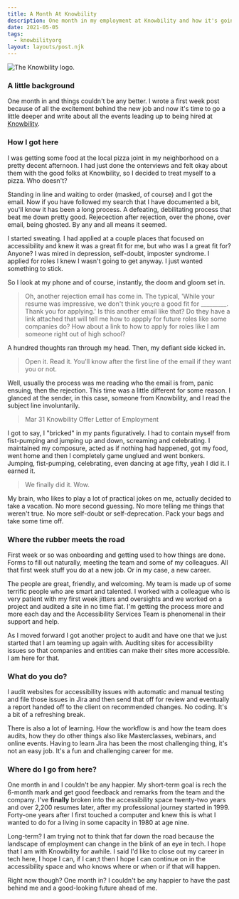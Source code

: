 ```yaml
---
title: A Month At Knowbility
description: One month in my employment at Knowbility and how it's going.
date: 2021-05-05
tags:
  - knowbilityorg
layout: layouts/post.njk
---
```


![The Knowbility logo.](https://res.cloudinary.com/colabottles/image/upload/v1618106597/images/knowbility-logo.png "The Knowbility logo.")

### A little background

One month in and things couldn't be any better. I wrote a first week post because of all the excitement behind the new job and now it's time to go a little deeper and write about all the events leading up to being hired at [Knowbility](https://knowbility.org).

### How I got here

I was getting some food at the local pizza joint in my neighborhood on a pretty decent afternoon. I had just done the onterviews and felt okay about them with the good folks at Knowbility, so I decided to treat myself to a pizza. Who doesn't?

Standing in line and waiting to order (masked, of course) and I got the email. Now if you have followed my search that I have documented a bit, you'll know it has been a long process. A defeating, debilitating process that beat me down pretty good. Rejecection after rejection, over the phone, over email, being ghosted. By any and all means it seemed.

I started sweating. I had applied at a couple places that focused on accessibility and knew it was a great fit for me, but who was I a great fit for? Anyone? I was mired in depression, self-doubt, imposter syndrome. I applied for roles I knew I wasn't going to get anyway. I just wanted something to stick.

So I look at my phone and of course, instantly, the doom and gloom set in.

> Oh, another rejection email has come in. The typical, 'While your resume was impressive, we don't think you;re a good fit for _________. Thank you for applying.' Is this another email like that? Do they have a link attached that will tell me how to appply for future roles like some companies do? How about a link to how to apply for roles like I am someone right out of high school?

A hundred thoughts ran through my head. Then, my defiant side kicked in.

> Open it. Read it. You'll know after the first line of the email if they want you or not.

Well, usually the process was me reading who the email is from, panic ensuing, then the rejection. This time was a little different for some reason. I glanced at the sender, in this case, someone from Knowbility, and I read the subject line involuntarily.

> Mar 31 Knowbility Offer Letter of Employment

I got to say, I "bricked" in my pants figuratively. I had to contain myself from fist-pumping and jumping up and down, screaming and celebrating. I maintained my composure, acted as if nothing had happened, got my food, went home and then I completely game unglued and went bonkers. Jumping, fist-pumping, celebrating, even dancing at age fifty, yeah I did it. I earned it.

> We finally did it. Wow.

My brain, who likes to play a lot of practical jokes on me, actually decided to take a vacation. No more second guessing. No more telling me things that weren't true. No more self-doubt or self-deprecation. Pack your bags and take some time off.

### Where the rubber meets the road

First week or so was onboarding and getting used to how things are done. Forms to fill out naturally, meeting the team and some of my colleagues. All that first week stuff you do at a new job. Or in my case, a new career.

The people are great, friendly, and welcoming. My team is made up of some terrific people who are smart and talented. I worked with a colleague who is very patient with my first week jitters and oversights and we worked on a project and audited a site in no time flat. I'm getting the process more and more each day and the Accessibility Services Team is phenomenal in their support and help.

As I moved forward I got another project to audit and have one that we just started that I am teaming up again with. Auditing sites for accessibility issues so that companies and entities can make their sites more accessible. I am here for that.

### What do you do?

I audit websites for accessibility issues with automatic and manual testing and file those issues in Jira and then send that off for review and eventually a report handed off to the client on recommended changes. No coding. It's a bit of a refreshing break.

There is also a lot of learning. How the workflow is and how the team does audits, how they do other things also like Masterclasses, webinars, and online events. Having to learn Jira has been the most challenging thing, it's not an easy job. It's a fun and challenging career for me.

### Where do I go from here?

One month in and I couldn't be any happier. My short-term goal is rech the 6-month mark and get good feedback and remarks from the team and the company. I've **finally** broken into the accessibility space twenty-two years and over 2,200 resumes later, after my professional journey started in 1999. Forty-one years after I first touched a computer and knew this is what I wanted to do for a living in some capacity in 1980 at age nine.

Long-term? I am trying not to think that far down the road because the landscape of employment can change in the blink of an eye in tech. I hope that I am with Knowbility for awhile. I said I'd like to close out my career in tech here, I hope I can, if I can;t then I hope I can continue on in the accessibility space and who knows where or when or if that will happen.

Right now though? One month in? I couldn't be any happier to have the past behind me and a good-looking future ahead of me.
